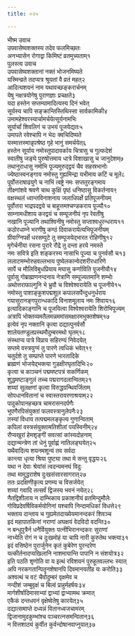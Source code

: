 ```yaml
---
title: ०२५

---
```

भीष्म उवाच  
उपवासेष्वशक्तस्य तदेव फलमिच्छतः  
अनभ्यासेन रोगाद्वा किमिष्टं व्रतमुच्यताम्१  
पुलस्त्य उवाच  
उपवासेष्वशक्तानां नक्तं भोजनमिष्यते  
यस्मिन्व्रते तदप्यत्र श्रूयतां वै व्रतं महत्२  
आदित्यशयनं नाम यथावच्छङ्करार्चनम्  
येषु नक्षत्रयोगेषु पुराणज्ञाः प्रचक्षते३  
यदा हस्तेन सप्तम्यामादित्यस्य दिनं भवेत्  
सूर्यस्य चापि सङ्क्रान्तिस्तिथिस्सा सार्वकामिकी४  
उमामहेश्वरस्यार्चामर्चयेत्सूर्यनामभिः  
सूर्यार्चां शिवलिगं च उभयं पूजयेद्यतः५  
उमापते रवेश्चापि न भेदः क्वचिदिष्यते  
यस्मात्तस्मान्नृपश्रेष्ठ गृहे भानुं समर्चयेत्६  
हस्तेन सूर्याय नमोस्तुपादावर्काय चित्रासु च गुल्फदेशं  
स्वातीषु जङ्घे पुरुषोत्तमाय धात्रे विशाखासु च जानुदेशम्७  
तथानुराधासु नमोभि पूज्यमुरुद्द्वयं चैव सहस्रभानोः  
ज्येष्ठास्वनङ्गाय नमोस्तु गुह्यमिन्द्रा यभीमाय कटिं च मूले८  
पूर्वोत्तराषाढयुगे च नाभिं त्वष्ट्रे नमः सप्ततुरङ्गमाय  
तीक्ष्णांशवे श्रवणे चाथ कुक्षिं पृष्ठं धनिष्ठासु विकर्तनाय९  
वक्षस्थलं ध्वान्तविनाशनाय जलाधिपर्क्षे प्रतिपूजनीयम्  
पूर्वोत्तरा भाद्रपदद्वये च बाहूत्तमश्चण्डकराय पूज्यौ१०  
साम्नामधीशाय करद्वयं च सम्पूजनीयं नृप रेवतीषु  
नखानि पूज्यानि तथाश्विनीषु नमोस्तु सप्ताश्वधुरन्धराय११  
कठोरधाम्ने भरणीषु कण्ठं दिवाकरायेत्यभिपूजनीयम्  
ग्रीवाग्निपर्क्षे धरसम्पुटे तु सम्पूजयेद्भारत रोहिणीषु१२  
मृगेर्चनीया रसना पुरारे रौद्रे तु दन्ता हरये नमस्ते  
नमः सवित्रे इति शङ्करस्य नासाभि पूज्या च पुनर्वसौ च१३  
ललाटमम्भोरुहवल्लभाय पुष्येलकान्वेदशरीरधारिणे  
सार्पे च मौलिविबुधप्रियाय मघासु कर्णाविति पूजनीयौ१४  
पूर्वासु गोब्राह्मणनन्दनाय नेत्राणि सम्पूज्यतमानि शम्भोः  
अथोत्तराफाल्गुनि भे भ्रुवौ च विश्वेश्वरायेति च पूजनीये१५  
नमोस्तु पाशाङ्कुशपद्मशूल कपालसर्पेन्दुधनुर्धराय  
गयासुरानङ्गपुरान्धकादि विनाशमूलाय नमः शिवाय१६  
इत्यादिकाङ्गानि च पूजयित्वा विश्वेश्वरायेति शिरोभिपूज्यम्  
अत्रापि भोक्तव्यमतैलमन्नममांसमक्षारमभुक्तशेषम्१७  
इत्येवं नृप नक्तानि कृत्वा दद्यात्पुनर्वसौ  
शालेयतण्डुलप्रस्थमौदुम्बरमथो घृतम्१८  
संस्थाप्य पात्रे विप्राय सहिरण्यं निवेदयेत्  
सप्तमे वस्त्रयुग्मं तु पारणे त्वधिकं भवेत्१९  
चतुर्दशे तु सम्प्राप्ते पारणे भारतादिके  
ब्राह्मणं भोजयेद्भक्त्या गुडक्षीरघृतादिभिः२०  
कृत्वा च काञ्चनं पद्ममष्टपत्रं सकर्णिकम्  
शुद्धमष्टाङ्गुलं तच्च पद्मरागदलान्वितम्२१  
शय्यां सुलक्षणां कृत्वा विरुद्धग्रन्थिवर्जिताम्  
सोपधानवितानां च स्वास्तरावरणाश्रयाम्२२  
पादुकोपानहच्छत्र चामरासनदर्पणैः  
भूपणैरपिसंयुक्तां फलवस्त्रानुलेपनैः२३  
तस्यां विधाय तत्पद्ममलङ्कृत्य गुणान्विताम्  
कपिलां वस्त्रसंयुक्तामतिशीलां पयस्विनीम्२४  
रौप्यखुरां हेमशृङ्गीं सवत्सां कांस्यदोहनाम्  
दद्यान्मन्त्रेण तां धेनुं पूर्वाह्णं नातिलङ्घयेत्२५  
यथैवादित्य शयनमशून्यं तव सर्वदा  
कान्त्या धृत्या श्रिया पुष्ट्या तथा मे सन्तु वृद्धयः२६  
यथा न देवाः श्रेयांसं त्वदन्यमनघं विदुः  
तथा मामुद्धराशेष दुःखसंसारसागरात्२७  
ततः प्रदक्षिणीकृत्य प्रणम्य च विसर्जयेत्  
शय्यां गवादि तत्सर्वं द्विजस्य भवनं नयेत्२८  
नैतद्विशीलाय न दाम्भिकाय प्रकाशनीयं व्रतमिन्दुमौलेः  
गोविप्रदेवर्षिविकर्मयोगिनां यश्चापि निन्दामधिकां विधत्ते२९  
भक्ताय दान्ताय च गुह्यमेतदाख्येयमानन्दकरं शिवञ्च  
इदं महापातकिनां नराणां अघक्षयं वेदविदो वदन्ति३०  
न बन्धुपुत्रैर्न धनैर्वियुक्तः पत्नीभिरानन्दकरः सुराणां  
नाभ्येति रोगं न च दुःखमोहं या चापि नारी कुरुतेथ भक्त्या३१  
इदं वसिष्ठेन पुरार्जुनेन कृतं कुबेरेण पुरन्दरेण  
यत्कीर्तनादप्यखिलानि नाशमायान्ति पापानि न संशयोत्र३२  
इति पठति शृणोति वा य इत्थं रविशयनं पुरुहूतवल्लभः स्यात्  
अपि नरकगतान्पितॄनशेषानपि दिवमानयतीह यः करोति३३  
अश्वत्थं च वटं चैवोदुम्बरं वृक्षमेव च  
नन्दीशं जम्बुवृक्षं च बिल्वं प्राहुर्महर्षयः३४  
मार्गशीर्षादिमासाभ्यां द्वाभ्यां द्वाभ्यामथ क्रमात्  
एकैकं दन्तधवनं वृक्षेष्वेतेषु कारयेत्३५  
दद्यात्समाप्ते दध्यन्नं वितानध्वजचामरम्  
द्विजानामुदकुम्भांश्च पञ्चरत्नसमन्वितान्३६  
न वित्तशाठ्यं कुर्वीत कुर्वन्दोषानवाप्नुयात्३७